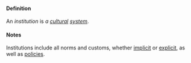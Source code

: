 #### Definition
An *institution* is *a [cultural](https://github.com/inclusiveorg/iott/blob/master/terms/culture.md) [system](https://github.com/inclusiveorg/iott/blob/master/terms/system.md)*.

#### Notes
Institutions include all norms and customs, whether [implicit](https://github.com/inclusiveorg/iott/blob/master/terms/imply.md) or [explicit](https://github.com/inclusiveorg/iott/blob/master/terms/explicate.md), as well as [policies](https://github.com/inclusiveorg/iott/blob/master/terms/policy.md).
